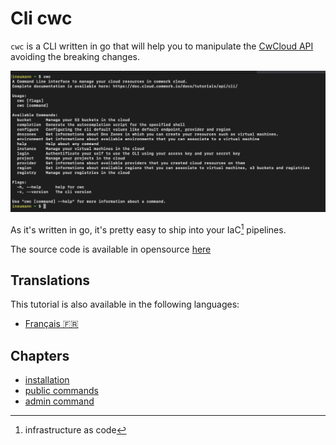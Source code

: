 # Cli cwc

`cwc` is a CLI written in go that will help you to manipulate the [CwCloud API](../api/README.md) avoiding the breaking changes.

![cwc](../../img/cwc.png)

As it's written in go, it's pretty easy to ship into your IaC[^1] pipelines.

The source code is available in opensource [here](https://gitlab.comwork.io/oss/cwc/cwc)

[^1]: infrastructure as code

## Translations

This tutorial is also available in the following languages:
* [Français 🇫🇷](../translations/fr/cli/README.md)

## Chapters

* [installation](./install.md)
* [public commands](./public.md)
* [admin command](./admin.md)
